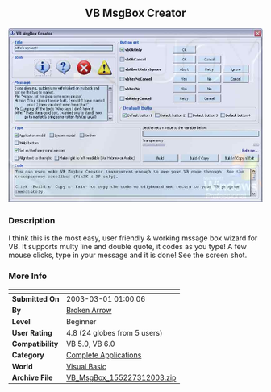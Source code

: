 ﻿<div align="center">

## VB MsgBox Creator

<img src="PIC20032270018847.jpg">
</div>

### Description

I think this is the most easy, user friendly & working mssage box wizard for VB. It supports multy line and double quote, it codes as you type! A few mouse clicks, type in your message and it is done! See the screen shot.
 
### More Info
 


<span>             |<span>
---                |---
**Submitted On**   |2003-03-01 01:00:06
**By**             |[Broken Arrow](https://github.com/Planet-Source-Code/PSCIndex/blob/master/ByAuthor/broken-arrow.md)
**Level**          |Beginner
**User Rating**    |4.8 (24 globes from 5 users)
**Compatibility**  |VB 5\.0, VB 6\.0
**Category**       |[Complete Applications](https://github.com/Planet-Source-Code/PSCIndex/blob/master/ByCategory/complete-applications__1-27.md)
**World**          |[Visual Basic](https://github.com/Planet-Source-Code/PSCIndex/blob/master/ByWorld/visual-basic.md)
**Archive File**   |[VB\_MsgBox\_155227312003\.zip](https://github.com/Planet-Source-Code/broken-arrow-vb-msgbox-creator__1-43585/archive/master.zip)








